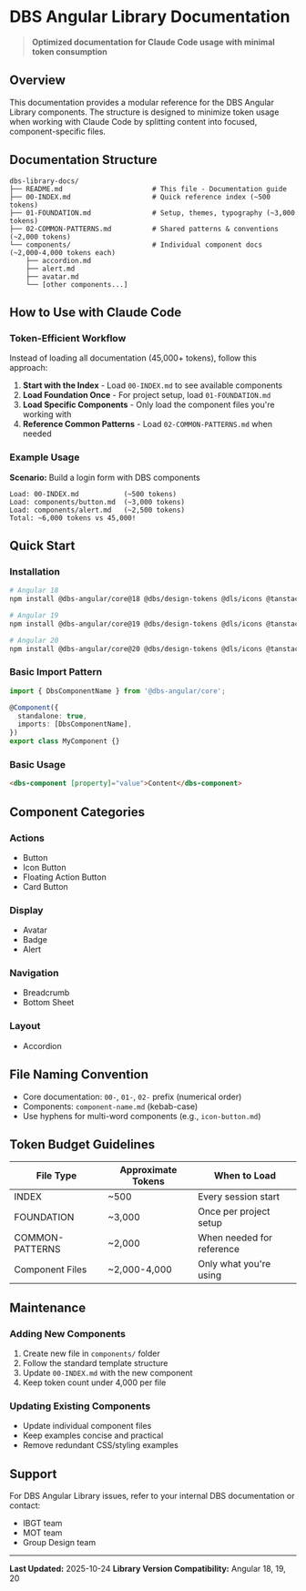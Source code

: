 # DBS Angular Library Documentation

> **Optimized documentation for Claude Code usage with minimal token consumption**

## Overview

This documentation provides a modular reference for the DBS Angular Library components. The structure is designed to minimize token usage when working with Claude Code by splitting content into focused, component-specific files.

## Documentation Structure

```
dbs-library-docs/
├── README.md                      # This file - Documentation guide
├── 00-INDEX.md                    # Quick reference index (~500 tokens)
├── 01-FOUNDATION.md               # Setup, themes, typography (~3,000 tokens)
├── 02-COMMON-PATTERNS.md          # Shared patterns & conventions (~2,000 tokens)
└── components/                    # Individual component docs (~2,000-4,000 tokens each)
    ├── accordion.md
    ├── alert.md
    ├── avatar.md
    └── [other components...]
```

## How to Use with Claude Code

### Token-Efficient Workflow

Instead of loading all documentation (45,000+ tokens), follow this approach:

1. **Start with the Index** - Load `00-INDEX.md` to see available components
2. **Load Foundation Once** - For project setup, load `01-FOUNDATION.md`
3. **Load Specific Components** - Only load the component files you're working with
4. **Reference Common Patterns** - Load `02-COMMON-PATTERNS.md` when needed

### Example Usage

**Scenario:** Build a login form with DBS components

```
Load: 00-INDEX.md           (~500 tokens)
Load: components/button.md  (~3,000 tokens)
Load: components/alert.md   (~2,500 tokens)
Total: ~6,000 tokens vs 45,000!
```

## Quick Start

### Installation

```bash
# Angular 18
npm install @dbs-angular/core@18 @dbs/design-tokens @dls/icons @tanstack/angular-table @tanstack/match-sorter-utils d3 moment

# Angular 19
npm install @dbs-angular/core@19 @dbs/design-tokens @dls/icons @tanstack/angular-table @tanstack/match-sorter-utils d3 moment

# Angular 20
npm install @dbs-angular/core@20 @dbs/design-tokens @dls/icons @tanstack/angular-table @tanstack/match-sorter-utils d3 moment
```

### Basic Import Pattern

```typescript
import { DbsComponentName } from '@dbs-angular/core';

@Component({
  standalone: true,
  imports: [DbsComponentName],
})
export class MyComponent {}
```

### Basic Usage

```html
<dbs-component [property]="value">Content</dbs-component>
```

## Component Categories

### Actions
- Button
- Icon Button
- Floating Action Button
- Card Button

### Display
- Avatar
- Badge
- Alert

### Navigation
- Breadcrumb
- Bottom Sheet

### Layout
- Accordion

## File Naming Convention

- Core documentation: `00-`, `01-`, `02-` prefix (numerical order)
- Components: `component-name.md` (kebab-case)
- Use hyphens for multi-word components (e.g., `icon-button.md`)

## Token Budget Guidelines

| File Type | Approximate Tokens | When to Load |
|-----------|-------------------|--------------|
| INDEX | ~500 | Every session start |
| FOUNDATION | ~3,000 | Once per project setup |
| COMMON-PATTERNS | ~2,000 | When needed for reference |
| Component Files | ~2,000-4,000 | Only what you're using |

## Maintenance

### Adding New Components

1. Create new file in `components/` folder
2. Follow the standard template structure
3. Update `00-INDEX.md` with the new component
4. Keep token count under 4,000 per file

### Updating Existing Components

- Update individual component files
- Keep examples concise and practical
- Remove redundant CSS/styling examples

## Support

For DBS Angular Library issues, refer to your internal DBS documentation or contact:
- IBGT team
- MOT team
- Group Design team

---

**Last Updated:** 2025-10-24
**Library Version Compatibility:** Angular 18, 19, 20

